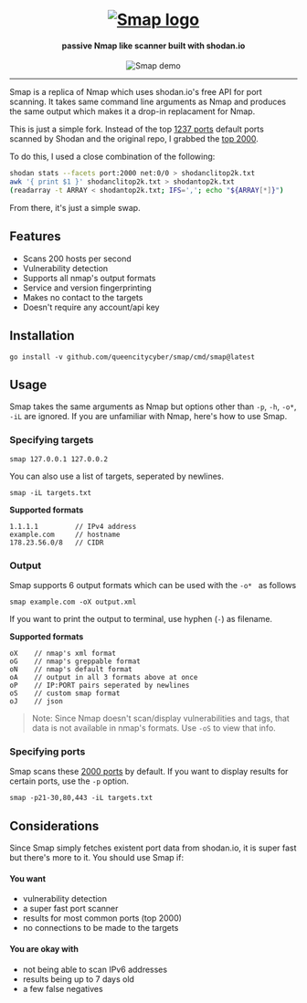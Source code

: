 <h1 align="center">
  <br>
  <a href="https://github.com/s0md3v/smap"><img src="/static/smap-logo.png" alt="Smap logo"></a>
</h1>

<h4 align="center">passive Nmap like scanner built with shodan.io</h4>


<p align="center"><img src="/static/smap-demo.png" alt="Smap demo"></p>

---

Smap is a replica of Nmap which uses shodan.io's free API for port scanning. It takes same command line arguments as Nmap and produces the same output which makes it a drop-in replacament for Nmap.  

This is just a simple fork. Instead of the top [1237 ports](https://api.shodan.io/shodan/ports) default ports scanned by Shodan and the original repo, I grabbed the [top 2000](https://www.shodan.io/search/facet?query=net%3A0%2F0&facet=port). 

To do this, I used a close combination of the following:


```bash
shodan stats --facets port:2000 net:0/0 > shodanclitop2k.txt
awk '{ print $1 }' shodanclitop2k.txt > shodantop2k.txt
(readarray -t ARRAY < shodantop2k.txt; IFS=','; echo "${ARRAY[*]}")
```

From there, it's just a simple swap.

## Features
- Scans 200 hosts per second
- Vulnerability detection
- Supports all nmap's output formats
- Service and version fingerprinting
- Makes no contact to the targets
- Doesn't require any account/api key

## Installation
```
go install -v github.com/queencitycyber/smap/cmd/smap@latest
```

## Usage
Smap takes the same arguments as Nmap but options other than `-p`, `-h`, `-o*`, `-iL` are ignored. If you are unfamiliar with Nmap, here's how to use Smap.

### Specifying targets
```
smap 127.0.0.1 127.0.0.2
```
You can also use a list of targets, seperated by newlines.
```
smap -iL targets.txt
```
**Supported formats**

```
1.1.1.1         // IPv4 address
example.com     // hostname
178.23.56.0/8   // CIDR
```

### Output
Smap supports 6 output formats which can be used with the `-o* ` as follows
```
smap example.com -oX output.xml
```
If you want to print the output to terminal, use hyphen (`-`) as filename.

**Supported formats**
```
oX    // nmap's xml format
oG    // nmap's greppable format
oN    // nmap's default format
oA    // output in all 3 formats above at once
oP    // IP:PORT pairs seperated by newlines
oS    // custom smap format
oJ    // json
```

> Note: Since Nmap doesn't scan/display vulnerabilities and tags, that data is not available in nmap's formats. Use `-oS` to view that info.

### Specifying ports
Smap scans these [2000 ports](https://raw.githubusercontent.com/queencitycyber/Smap/main/shodantop2k.md) by default. If you want to display results for certain ports, use the `-p` option.

```
smap -p21-30,80,443 -iL targets.txt
```

## Considerations
Since Smap simply fetches existent port data from shodan.io, it is super fast but there's more to it. You should use Smap if:

#### You want
- vulnerability detection
- a super fast port scanner
- results for most common ports (top 2000)
- no connections to be made to the targets

#### You are okay with
- not being able to scan IPv6 addresses
- results being up to 7 days old
- a few false negatives
